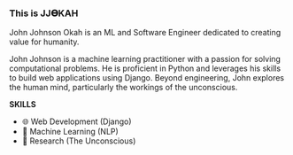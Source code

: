 ### This is JJ𝚯KAH

John Johnson Okah is an ML and Software Engineer dedicated to creating value for humanity.

John Johnson is a machine learning practitioner with a passion for solving computational problems. He is proficient in Python and leverages his skills to build web applications using Django. Beyond engineering, John explores the human mind, particularly the workings of the unconscious.


**SKILLS**

- 🌐 Web Development (Django)
- 🤖 Machine Learning (NLP)
- 🧠 Research (The Unconscious)
